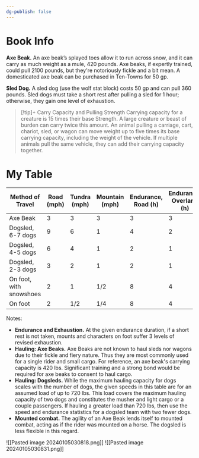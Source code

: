 ```yaml
---
dg-publish: false
---
```


# Book Info
**Axe Beak.** An axe beak’s splayed toes allow it to run across snow, and it can carry as much weight as a mule, 420 pounds. Axe beaks, if expertly trained, could pull 2100 pounds, but they're notoriously fickle and a bit mean. A domesticated axe beak can be purchased in Ten-Towns for 50 gp.

**Sled Dog.** A sled dog (use the wolf stat block) costs 50 gp and can pull 360 pounds. Sled dogs must take a short rest after pulling a sled for 1 hour; otherwise, they gain one level of exhaustion.

> [!tip]+ Carry Capacity and Pulling Strength
> Carrying capacity for a creature is 15 times their base Strength. A large creature or beast of burden can carry twice this amount. An animal pulling a carriage, cart, chariot, sled, or wagon can move weight up to five times its base carrying capacity, including the weight of the vehicle. If multiple animals pull the same vehicle, they can add their carrying capacity together.

# My Table


| Method of Travel        | Road (mph) | Tundra (mph) | Mountain (mph) | Endurance, Road (h) | Endurance, Overland (h) | Hauling (lbs) |
| ----------------------- | ---------- | ------------ | -------------- | ------------------- | ----------------------- | ------------- |
| Axe Beak                | 3          | 3            | 3              | 3                   | 3                       | 420/(2100)    |
| Dogsled, 6-7 dogs       | 9          | 6            | 1              | 4                   | 2                       | 720/2160      |
| Dogsled, 4-5 dogs       | 6          | 4            | 1              | 2                   | 1                       | 720/1440      |
| Dogsled, 2-3 dogs       | 3          | 2            | 1              | 2                   | 1                       | 720           |
| On foot, with snowshoes | 2          | 1            | 1/2            | 8                   | 4                       | NA            |
| On foot                 | 2          | 1/2          | 1/4            | 8                   | 4                       | NA            |


Notes: 
 - **Endurance and Exhaustion.** At the given endurance duration, if a short rest is not taken, mounts and characters on foot suffer 3 levels of revised exhaustion.
 - **Hauling: Axe Beaks.** Axe Beaks are not known to haul sleds nor wagons due to their fickle and fiery nature. Thus they are most commonly used for a single rider and small cargo. For reference, an axe beak's carrying capacity is 420 lbs. Significant training and a strong bond would be required for axe beaks to consent to haul cargo.
 - **Hauling: Dogsleds.** While the maximum hauling capacity for dogs scales with the number of dogs, the given speeds in this table are for an assumed load of up to 720 lbs. This load covers the maximum hauling capacity of two dogs and constitutes the musher and light cargo or a couple passengers. If hauling a greater load than 720 lbs, then use the speed and endurance statistics for a dogsled team with two fewer dogs.
 - **Mounted combat.** The agility of an Axe Beak lends itself to mounted combat, acting as if the rider was mounted on a horse. The dogsled is less flexible in this regard.



![[Pasted image 20240105030818.png]]
![[Pasted image 20240105030831.png]]



